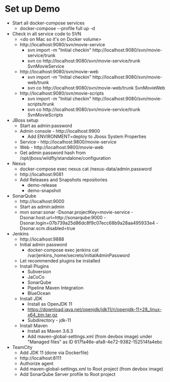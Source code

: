 # Set up Demo

- Start all docker-compose services
  - docker-compose --profile full up -d
- Check in all service code to SVN
  - <do on Mac so it's on Docker volume>
  - http://localhost:9080/svn/movie-service
    - svn import -m "Initial checkin" http://localhost:9080/svn/movie-service/trunk
    - svn co http://localhost:9080/svn/movie-service/trunk SvnMovieService
  - http://localhost:9080/svn/movie-web
    - svn import -m "Initial checkin" http://localhost:9080/svn/movie-web/trunk
    - svn co http://localhost:9080/svn/movie-web/trunk SvnMovieWeb
  - http://localhost:9080/svn/movie-scripts
    - svn import -m "Initial checkin" http://localhost:9080/svn/movie-scripts/trunk
    - svn co http://localhost:9080/svn/movie-service/trunk SvnMovieScripts
- JBoss setup
  - Start as admin:password
  - Admin console - http://localhost:9900
    - Add ENVIRONMENT=deploy to Jboss System Properties
  - Service - http://localhost:9800/movie-service
  - Web - http://localhost:9800/movie-web
  - Get admin password hash from /opt/jboss/wildfly/standalone/configuration
- Nexus
  - docker-compose exec nexus cat /nexus-data/admin.password
  - http://localhost:9081  
  - Add Releases and Snapshots repositories
    - demo-release
    - demo-snapshot
- SonarQube
  - http://localhost:9000
  - Start as admin:admin
  - mvn sonar:sonar -Dsonar.projectKey=movie-service -Dsonar.host.url=http://sonarqube:9000 -Dsonar.login=07b739a25d86dc8f9c07ecc68b9a28aa495933e4 -Dsonar.scm.disabled=true
- Jenkins
  - http://localhost:9888
  - Initial admin password
    - docker-compose exec jenkins cat /var/jenkins_home/secrets/initialAdminPassword
  - Let recommended plugins be installed
  - Install Plugins
    - Subversion
    - JaCoCo
    - SonarQube
    - Pipeline Maven Integration
    - BlueOcean
  - Install JDK
    - Install as OpenJDK 11
    - https://download.java.net/openjdk/jdk11/ri/openjdk-11+28_linux-x64_bin.tar.gz
    - Subdirectory - jdk-11
  - Install Maven
    - Install as Maven 3.6.3
    - Add maven-global-settings.xml (from devbox image) under "Managed files" as ID 617fa46e-afa8-4e72-9382-152514fa4ebc
- TeamCity
  - Add JDK 11 (done via Dockerfile)
  - http://localhost:8111
  - Authorize agent
  - Add maven-global-settings.xml to Root project (from devbox image)
  - Add SonarQube Server profile to Root project
